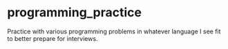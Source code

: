 # programming_practice
Practice with various programming problems in whatever language I see fit to better prepare for interviews.
